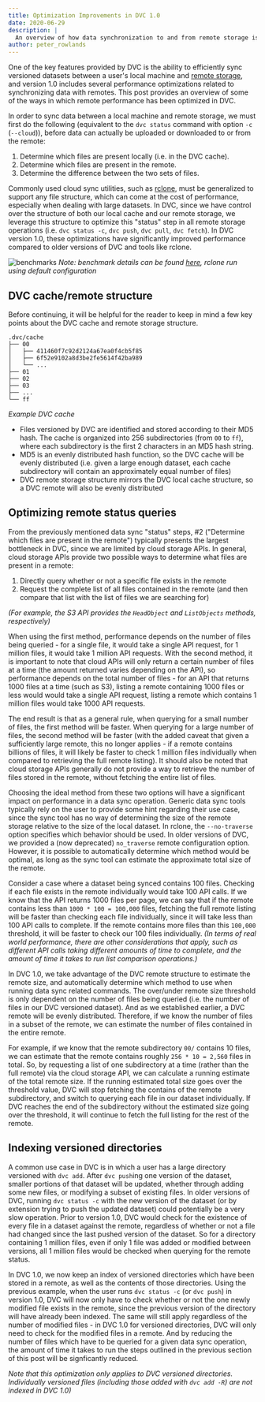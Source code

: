 ```yaml
---
title: Optimization Improvements in DVC 1.0
date: 2020-06-29
description: |
  An overview of how data synchronization to and from remote storage is optimized in DVC 1.0.
author: peter_rowlands
---
```


One of the key features provided by DVC is the ability to efficiently sync
versioned datasets between a user's local machine and
[remote storage](https://dvc.org/doc/command-reference/remote), and version 1.0
includes several performance optimizations related to synchronizing data with
remotes. This post provides an overview of some of the ways in which remote
performance has been optimized in DVC.

In order to sync data between a local machine and remote storage, we must first
do the following (equivalent to the `dvc status` command with option `-c`
(`--cloud`)), before data can actually be uploaded or downloaded to or from the
remote:

1. Determine which files are present locally (i.e. in the DVC cache).
2. Determine which files are present in the remote.
3. Determine the difference between the two sets of files.

Commonly used cloud sync utilities, such as [rclone](https://rclone.org/), must
be generalized to support any file structure, which can come at the cost of
performance, especially when dealing with large datasets. In DVC, since we have
control over the structure of both our local cache and our remote storage, we
leverage this structure to optimize this "status" step in all remote storage
operations (i.e. `dvc status -c`, `dvc push`, `dvc pull`, `dvc fetch`). In DVC
version 1.0, these optimizations have significantly improved performance
compared to older versions of DVC and tools like rclone.

![benchmarks](https://raw.githubusercontent.com/gist/pmrowla/338d9645bd05df966f8aba8366cab308/raw/37f64e28e8c2e963aff0d320f6e0cea0724342a5/remote-benchmarks.svg)
_Note: benchmark details can be found
[here](https://gist.github.com/pmrowla/338d9645bd05df966f8aba8366cab308#benchmarks),
rclone run using default configuration_

## DVC cache/remote structure

Before continuing, it will be helpful for the reader to keep in mind a few key
points about the DVC cache and remote storage structure.

```
.dvc/cache
├── 00
│   ├── 411460f7c92d2124a67ea0f4cb5f85
│   ├── 6f52e9102a8d3be2fe5614f42ba989
│   └── ...
├── 01
├── 02
├── 03
├── ...
└── ff
```

_Example DVC cache_

- Files versioned by DVC are identified and stored according to their MD5 hash.
  The cache is organized into 256 subdirectories (from `00` to `ff`), where each
  subdirectory is the first 2 characters in an MD5 hash string.
- MD5 is an evenly distributed hash function, so the DVC cache will be evenly
  distributed (i.e. given a large enough dataset, each cache subdirectory will
  contain an approximately equal number of files)
- DVC remote storage structure mirrors the DVC local cache structure, so a DVC
  remote will also be evenly distributed

## Optimizing remote status queries

From the previously mentioned data sync "status" steps, #2 ("Determine which
files are present in the remote") typically presents the largest bottleneck in
DVC, since we are limited by cloud storage APIs. In general, cloud storage APIs
provide two possible ways to determine what files are present in a remote:

1. Directly query whether or not a specific file exists in the remote
2. Request the complete list of all files contained in the remote (and then
   compare that list with the list of files we are searching for)

_(For example, the S3 API provides the `HeadObject` and `ListObjects` methods,
respectively)_

When using the first method, performance depends on the number of files being
queried - for a single file, it would take a single API request, for 1 million
files, it would take 1 million API requests. With the second method, it is
important to note that cloud APIs will only return a certain number of files at
a time (the amount returned varies depending on the API), so performance depends
on the total number of files - for an API that returns 1000 files at a time
(such as S3), listing a remote containing 1000 files or less would would take a
single API request, listing a remote which contains 1 million files would take
1000 API requests.

The end result is that as a general rule, when querying for a small number of
files, the first method will be faster. When querying for a large number of
files, the second method will be faster (with the added caveat that given a
sufficiently large remote, this no longer applies - if a remote contains
billions of files, it will likely be faster to check 1 million files
individually when compared to retrieving the full remote listing). It should
also be noted that cloud storage APIs generally do not provide a way to retrieve
the number of files stored in the remote, without fetching the entire list of
files.

Choosing the ideal method from these two options will have a significant impact
on performance in a data sync operation. Generic data sync tools typically rely
on the user to provide some hint regarding their use case, since the sync tool
has no way of determining the size of the remote storage relative to the size of
the local dataset. In rclone, the `--no-traverse` option specifies which
behavior should be used. In older versions of DVC, we provided a (now
deprecated) `no_traverse` remote configuration option. However, it is possible
to automatically determine which method would be optimal, as long as the sync
tool can estimate the approximate total size of the remote.

Consider a case where a dataset being synced contains 100 files. Checking if
each file exists in the remote individually would take 100 API calls. If we know
that the API returns 1000 files per page, we can say that if the remote contains
less than `1000 * 100 = 100,000` files, fetching the full remote listing will be
faster than checking each file individually, since it will take less than 100
API calls to complete. If the remote contains more files than this `100,000`
threshold, it will be faster to check our 100 files individually. _(In terms of
real world performance, there are other considerations that apply, such as
different API calls taking different amounts of time to complete, and the amount
of time it takes to run list comparison operations.)_

In DVC 1.0, we take advantage of the DVC remote structure to estimate the remote
size, and automatically determine which method to use when running data sync
related commands. The over/under remote size threshold is only dependent on the
number of files being queried (i.e. the number of files in our DVC versioned
dataset). And as we established earlier, a DVC remote will be evenly
distributed. Therefore, if we know the number of files in a subset of the
remote, we can estimate the number of files contained in the entire remote.

For example, if we know that the remote subdirectory `00/` contains 10 files, we
can estimate that the remote contains roughly `256 * 10 = 2,560` files in total.
So, by requesting a list of one subdirectory at a time (rather than the full
remote) via the cloud storage API, we can calculate a running estimate of the
total remote size. If the running estimated total size goes over the threshold
value, DVC will stop fetching the contains of the remote subdirectory, and
switch to querying each file in our dataset individually. If DVC reaches the end
of the subdirectory without the estimated size going over the threshold, it will
continue to fetch the full listing for the rest of the remote.

## Indexing versioned directories

A common use case in DVC is in which a user has a large directory versioned with
`dvc add`. After `dvc push`ing one version of the dataset, smaller portions of
that dataset will be updated, whether through adding some new files, or
modifying a subset of existing files. In older versions of DVC, running
`dvc status -c` with the new version of the dataset (or by extension trying to
push the updated dataset) could potentially be a very slow operation. Prior to
version 1.0, DVC would check for the existence of every file in a dataset
against the remote, regardless of whether or not a file had changed since the
last pushed version of the dataset. So for a directory containing 1 million
files, even if only 1 file was added or modified between versions, all 1 million
files would be checked when querying for the remote status.

In DVC 1.0, we now keep an index of versioned directories which have been stored
in a remote, as well as the contents of those directories. Using the previous
example, when the user runs `dvc status -c` (or `dvc push`) in version 1.0, DVC
will now only have to check whether or not the one newly modified file exists in
the remote, since the previous version of the directory will have already been
indexed. The same will still apply regardless of the number of modified files -
in DVC 1.0 for versioned directories, DVC will only need to check for the
modified files in a remote. And by reducing the number of files which have to be
queried for a given data sync operation, the amount of time it takes to run the
steps outlined in the previous section of this post will be signficantly
reduced.

_Note that this optimization only applies to DVC versioned directories.
Individually versioned files (including those added with `dvc add -R`) are not
indexed in DVC 1.0)_
